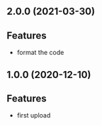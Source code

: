 ## 2.0.0 (2021-03-30)

## Features

- format the code

## 1.0.0 (2020-12-10)

## Features

- first upload
